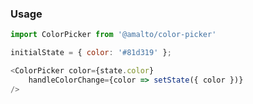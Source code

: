 ### Usage

```typescript
import ColorPicker from '@amalto/color-picker'
```

```javascript
initialState = { color: '#81d319' };

<ColorPicker color={state.color}
    handleColorChange={color => setState({ color })}
/>
```